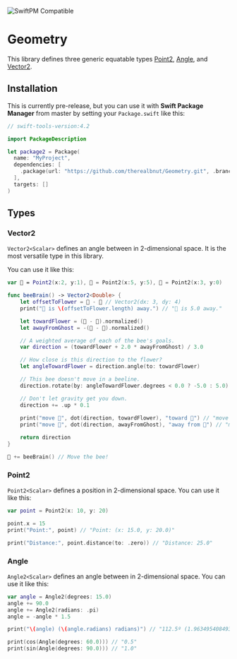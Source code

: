 ![SwiftPM Compatible](https://img.shields.io/badge/SwiftPM-Compatible-brightgreen.svg)

# Geometry

This library defines three generic equatable types [Point2](#point2), [Angle](#angle), and [Vector2](#vector2).

## Installation

This is currently pre-release, but you can use it with **Swift Package Manager** from master by setting your `Package.swift` like this:

```swift
// swift-tools-version:4.2

import PackageDescription

let package2 = Package(
  name: "MyProject",
  dependencies: [
    .package(url: "https://github.com/therealbnut/Geometry.git", .branch("master"))
  ],
  targets: []
)
```

## Types

### Vector2

`Vector2<Scalar>` defines an angle between in 2-dimensional space. It is the most versatile type in this library. 

You can use it like this:

```swift
var 🐝 = Point2(x:2, y:1), 🌻 = Point2(x:5, y:5), 👻 = Point2(x:3, y:0)

func beeBrain() -> Vector2<Double> {
    let offsetToFlower = 🌻 - 🐝 // Vector2(dx: 3, dy: 4)
    print("🌻 is \(offsetToFlower.length) away.") // "🌻 is 5.0 away."

    let towardFlower = (🌻 - 🐝).normalized()
    let awayFromGhost = -(👻 - 🐝).normalized()

    // A weighted average of each of the bee's goals.
    var direction = (towardFlower + 2.0 * awayFromGhost) / 3.0

    // How close is this direction to the flower?
    let angleTowardFlower = direction.angle(to: towardFlower)

    // This bee doesn't move in a beeline.
    direction.rotate(by: angleTowardFlower.degrees < 0.0 ? -5.0 : 5.0)

    // Don't let gravity get you down.
    direction += .up * 0.1
    
    print("move 🐝", dot(direction, towardFlower), "toward 🌻") // "move 🐝 0.56 toward 🌻"
    print("move 🐝", dot(direction, awayFromGhost), "away from 👻") // "move 🐝 0.75 away from 👻"

    return direction
}

🐝 += beeBrain() // Move the bee!
```

### Point2

`Point2<Scalar>` defines a position in 2-dimensional space.
You can use it like this: 

```swift
var point = Point2(x: 10, y: 20)

point.x = 15
print("Point:", point) // "Point: (x: 15.0, y: 20.0)"

print("Distance:", point.distance(to: .zero)) // "Distance: 25.0"
```

### Angle

`Angle2<Scalar>` defines an angle between in 2-dimensional space. 
You can use it like this:

```swift
var angle = Angle2(degrees: 15.0)
angle += 90.0
angle += Angle2(radians: .pi)
angle = -angle * 1.5

print("\(angle) (\(angle.radians) radians)") // "112.5º (1.9634954084936211 radians)"

print(cos(Angle(degrees: 60.0))) // "0.5"
print(sin(Angle(degrees: 90.0))) // "1.0"
```
